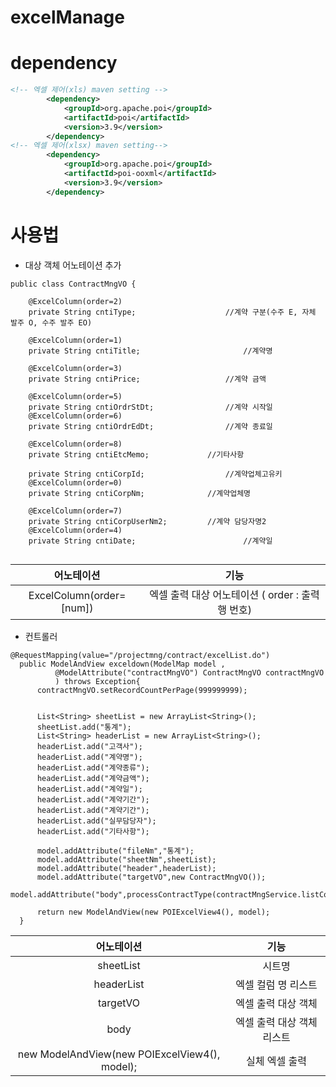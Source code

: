# excelManage

# dependency

```xml
<!-- 엑셀 제어(xls) maven setting -->
		<dependency>
			<groupId>org.apache.poi</groupId>
			<artifactId>poi</artifactId>
			<version>3.9</version>
		</dependency>
<!-- 엑셀 제어(xlsx) maven setting-->
		<dependency>
			<groupId>org.apache.poi</groupId>
			<artifactId>poi-ooxml</artifactId>
			<version>3.9</version>
		</dependency>
```

# 사용법
+ 대상 객체 어노테이션 추가
```
public class ContractMngVO {

	@ExcelColumn(order=2)
	private String cntiType;					//계약 구분(수주 E, 자체 발주 O, 수주 발주 EO)

	@ExcelColumn(order=1)
	private String cntiTitle;						//계약명
	
	@ExcelColumn(order=3)
	private String cntiPrice;					//계약 금액

	@ExcelColumn(order=5)
	private String cntiOrdrStDt;				//계약 시작일
	@ExcelColumn(order=6)
	private String cntiOrdrEdDt;				//계약 종료일

	@ExcelColumn(order=8)
	private String cntiEtcMemo;				//기타사항
	
	private String cntiCorpId;					//계약업체고유키
	@ExcelColumn(order=0)
	private String cntiCorpNm;				//계약업체명

	@ExcelColumn(order=7)
	private String cntiCorpUserNm2;			//계약 담당자명2
	@ExcelColumn(order=4)
	private String cntiDate;						//계약일
	

  ```
  |어노테이션|기능|
  |:--:|:--:|
  |ExcelColumn(order=[num])| 엑셀 출력 대상 어노테이션 ( order : 출력 행 번호)|
  
  + 컨트롤러
  ```
  @RequestMapping(value="/projectmng/contract/excelList.do")
	public ModelAndView exceldown(ModelMap model ,
			@ModelAttribute("contractMngVO") ContractMngVO contractMngVO
			) throws Exception{
		contractMngVO.setRecordCountPerPage(999999999);

		
		List<String> sheetList = new ArrayList<String>();
		sheetList.add("통계");
		List<String> headerList = new ArrayList<String>();
		headerList.add("고객사");
		headerList.add("계약명");
		headerList.add("계약종류");
		headerList.add("계약금액");
		headerList.add("계약일");
		headerList.add("계약기간");
		headerList.add("계약기간");
		headerList.add("실무담당자");
		headerList.add("기타사항");
		
		model.addAttribute("fileNm","통계");
		model.addAttribute("sheetNm",sheetList);
		model.addAttribute("header",headerList);
		model.addAttribute("targetVO",new ContractMngVO());
		model.addAttribute("body",processContractType(contractMngService.listContract(contractMngVO)));
		
		return new ModelAndView(new POIExcelView4(), model);
	}
  ```
  
  |어노테이션|기능|
  |:--:|:--:|
  |sheetList| 시트명|
  |headerList| 엑셀 컬럼 명 리스트|
  |targetVO| 엑셀 출력 대상 객체|
  |body| 엑셀 출력 대상 객체 리스트|
  | new ModelAndView(new POIExcelView4(), model);| 실체 엑셀 출력 |
  
  
  
  
